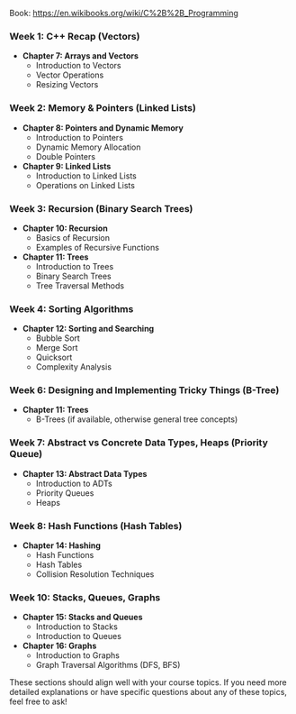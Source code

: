 Book: https://en.wikibooks.org/wiki/C%2B%2B_Programming

### Week 1: C++ Recap (Vectors)
- **Chapter 7: Arrays and Vectors**
  - Introduction to Vectors
  - Vector Operations
  - Resizing Vectors

### Week 2: Memory & Pointers (Linked Lists)
- **Chapter 8: Pointers and Dynamic Memory**
  - Introduction to Pointers
  - Dynamic Memory Allocation
  - Double Pointers
- **Chapter 9: Linked Lists**
  - Introduction to Linked Lists
  - Operations on Linked Lists

### Week 3: Recursion (Binary Search Trees)
- **Chapter 10: Recursion**
  - Basics of Recursion
  - Examples of Recursive Functions
- **Chapter 11: Trees**
  - Introduction to Trees
  - Binary Search Trees
  - Tree Traversal Methods

### Week 4: Sorting Algorithms
- **Chapter 12: Sorting and Searching**
  - Bubble Sort
  - Merge Sort
  - Quicksort
  - Complexity Analysis

### Week 6: Designing and Implementing Tricky Things (B-Tree)
- **Chapter 11: Trees**
  - B-Trees (if available, otherwise general tree concepts)

### Week 7: Abstract vs Concrete Data Types, Heaps (Priority Queue)
- **Chapter 13: Abstract Data Types**
  - Introduction to ADTs
  - Priority Queues
  - Heaps

### Week 8: Hash Functions (Hash Tables)
- **Chapter 14: Hashing**
  - Hash Functions
  - Hash Tables
  - Collision Resolution Techniques

### Week 10: Stacks, Queues, Graphs
- **Chapter 15: Stacks and Queues**
  - Introduction to Stacks
  - Introduction to Queues
- **Chapter 16: Graphs**
  - Introduction to Graphs
  - Graph Traversal Algorithms (DFS, BFS)

These sections should align well with your course topics. If you need more detailed explanations or have specific questions about any of these topics, feel free to ask!